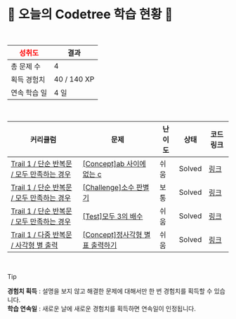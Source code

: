 # 🌲 오늘의 Codetree 학습 현황 🌲

<br />

| <span style="color:red;display:block;text-align:center;"> **성취도**</span> | 결과 |
|---|---|
| 총 문제 수 | 4 |
| 획득 경험치 | 40 / 140 XP |
| 연속 학습 일 | 4 일 |

<br />

|커리큘럼|문제|난이도|상태|코드 링크|
|---|---|---|---|---|
|[Trail 1 / 단순 반복문 / 모두 만족하는 경우](https://www.codetree.ai/trail-info/novice-low/)|[[Concept]ab 사이에 없는 c](https://www.codetree.ai/trails/complete/curated-cards/intro-c-between-a-and-b-2/)|쉬움|Solved|[링크](https://github.com/CosmicSandBox/codetree-TILs/blob/main/250311/ab%20%EC%82%AC%EC%9D%B4%EC%97%90%20%EC%97%86%EB%8A%94%20c/c-between-a-and-b-2.py)|
|[Trail 1 / 단순 반복문 / 모두 만족하는 경우](https://www.codetree.ai/trail-info/novice-low/)|[[Challenge]소수 판별기](https://www.codetree.ai/trails/complete/curated-cards/challenge-prime-number-discriminator/)|보통|Solved|[링크](https://github.com/CosmicSandBox/codetree-TILs/blob/main/250311/%EC%86%8C%EC%88%98%20%ED%8C%90%EB%B3%84%EA%B8%B0/prime-number-discriminator.py)|
|[Trail 1 / 단순 반복문 / 모두 만족하는 경우](https://www.codetree.ai/trail-info/novice-low/)|[[Test]모두 3의 배수](https://www.codetree.ai/trails/complete/curated-cards/test-all-multiples-of-3/)|쉬움|Solved|[링크](https://github.com/CosmicSandBox/codetree-TILs/blob/main/250311/%EB%AA%A8%EB%91%90%203%EC%9D%98%20%EB%B0%B0%EC%88%98/all-multiples-of-3.py)|
|[Trail 1 / 다중 반복문 / 사각형 별 출력](https://www.codetree.ai/trail-info/novice-low/)|[[Concept]정사각형 별표 출력하기](https://www.codetree.ai/trails/complete/curated-cards/intro-print-stars-in-square/)|쉬움|Solved|[링크](https://github.com/CosmicSandBox/codetree-TILs/blob/main/250311/%EC%A0%95%EC%82%AC%EA%B0%81%ED%98%95%20%EB%B3%84%ED%91%9C%20%EC%B6%9C%EB%A0%A5%ED%95%98%EA%B8%B0/print-stars-in-square.py)|


<br />

> [!TIP]
> **경험치 획득** : 설명을 보지 않고 해결한 문제에 대해서만 한 번 경험치를 획득할 수 있습니다.  
> **학습 연속일** : 새로운 날에 새로운 경험치를 획득하면 연속일이 인정됩니다.

